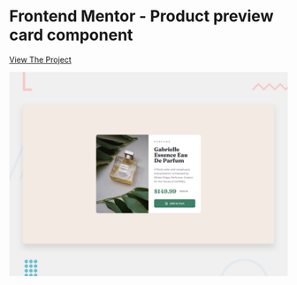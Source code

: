 # Frontend Mentor - Product preview card component

[View The Project](https://m-attiyah.github.io/product-preview-card-component-main/)

![Design preview for the Product preview card component coding challenge](./design/desktop-preview.jpg)
